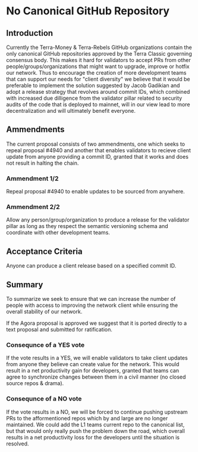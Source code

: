 # No Canonical GitHub Repository

## Introduction
Currently the Terra-Money & Terra-Rebels GitHub organizations contain the only canonical GitHub repositories approved by the Terra Classic governing consensus body. This makes it hard for validators to accept PRs from other people/groups/organizations that might want to upgrade, improve or hotfix our network. Thus to encourage the creation of more  development teams that can support our needs for "client diversity" we believe that it would be preferable to implement the solution suggested by Jacob Gadikian and adopt a release strategy that revolves around commit IDs, which combined with increased due dilligence from the validator pillar related to security audits of the code that is deployed to mainnet, will in our view lead to more decentralization and will ultimately benefit everyone.

## Ammendments
The current proposal consists of two ammendments, one which seeks to repeal proposal #4940 and another that enables validators to recieve client update from anyone providing a commit ID, granted that it works and does not result in halting the chain.

### Ammendment 1/2
Repeal proposal #4940 to enable updates to be sourced from anywhere.

### Ammendment 2/2
Allow any person/group/organization to produce a release for the validator pillar as long as they respect the semantic versioning schema and coordinate with other development teams.

## Acceptance Criteria
Anyone can produce a client release based on a specified commit ID.

## Summary
To summarize we seek to ensure that we can increase the number of people with access to improving the network client while ensuring the overall stability of our network.

If the Agora proposal is approved we suggest that it is ported directly to a text proposal and submitted for ratification.

### Consequnce of a YES vote
If the vote results in a YES, we will enable validators to take client updates from anyone they believe can create value for the network. This would result in a net productivity gain for developers, granted that teams can agree to synchronize changes between them in a civil manner (no closed source repos & drama).

### Consequnce of a NO vote
If the vote results in a NO, we will be forced to continue pushing upstream PRs to the afformentioned repos which by and large are no longer maintained. We could add the L1 teams current repo to the canonical list, but that would only really push the problem down the road, which overall results in a net productivity loss for the developers until the situation is resolved.
